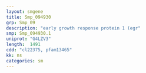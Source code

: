 ```yaml
---
layout: smgene
title: Smp_094930
grp: Smp_09
description: "early growth response protein 1 (egr"
smp: Smp_094930.1
uniprot: "G4LZV3"
length:  1491
cdd: "cl22375, pfam13465"
kk: ns
categories: sm
---
```

